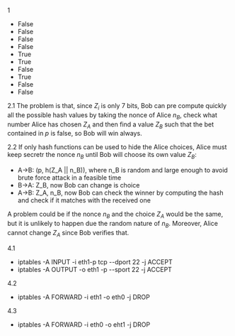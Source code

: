 1 

- False
- False
- False
- False
- True
- True
- False
- True
- False
- False



2.1 The problem is that, since $Z_i$ is only 7 bits, Bob can pre compute quickly all the possible hash values by taking the nonce of Alice $n_B$, check what number Alice has chosen $Z_A$ and then find a value $Z_B$ such that the bet contained in $p$ is false, so Bob will win always.

2.2 If only hash functions can be used to hide the Alice choices, Alice must keep secretr the nonce $n_B$ until Bob will choose its own value $Z_B$:

- A->B: (p, h(Z_A || n_B)), where n_B is random and large enough to avoid brute force attack in a feasible time
- B->A: Z_B, now Bob can change is choice
- A->B: Z_A, n_B, now Bob can check the winner by computing the hash and check if it matches with the received one

A problem could be if the nonce $n_B$ and the choice $Z_A$ would be the same, but it is unlikely to happen due the random nature of $n_B$. Moreover, Alice cannot change $Z_A$ since Bob verifies that. 



4.1

- iptables -A INPUT -i eth1-p tcp --dport 22 -j ACCEPT
- iptables -A OUTPUT -o eth1 -p --sport 22 -j ACCEPT

4.2

- iptables -A FORWARD -i eth1 -o eth0 -j DROP

4.3

- iptables -A FORWARD -i eth0 -o eht1 -j DROP

